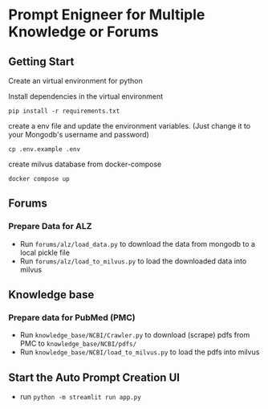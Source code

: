 # Prompt Enigneer for Multiple Knowledge or Forums

## Getting Start
Create an virtual environment for python

Install dependencies in the virtual environment
```shell
pip install -r requirements.txt
```

create a env file and update the environment variables. (Just change it to your Mongodb's username and password)
```shell
cp .env.example .env
```

create milvus database from docker-compose
```shell
docker compose up
```

## Forums
### Prepare Data for ALZ
* Run ```forums/alz/load_data.py``` to download the data from mongodb to a local pickle file
* Run ```forums/alz/load_to_milvus.py``` to load the downloaded data into milvus
## Knowledge base
### Prepare data for PubMed (PMC)
* Run ```knowledge_base/NCBI/Crawler.py``` to download (scrape) pdfs from PMC to ```knowledge_base/NCBI/pdfs/```
* Run ```knowledge_base/NCBI/load_to_milvus.py``` to load the pdfs into milvus
## Start the Auto Prompt Creation UI
* run ```python -m streamlit run app.py```

